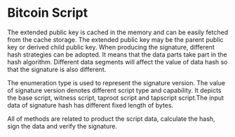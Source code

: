 # Bitcoin Script

The extended public key is cached in the memory and can be easily fetched from the cache storage. The extended public key may be the parent public key or derived child public key. When producing the signature, different hash strategies can be adopted. It means that the data parts take part in the hash algorithm. Different data segments will affect the value of data hash so that the signature is also different.

The enumeration type is used to represent the signature version. The value of signature version denotes different script type and capability. It depicts the base script, witness script, taproot script and tapscript script.The input data of signature hash has different fixed length of bytes. 

All of methods are related to product the script data, calculate the hash, sign the data and verify the signature. 
